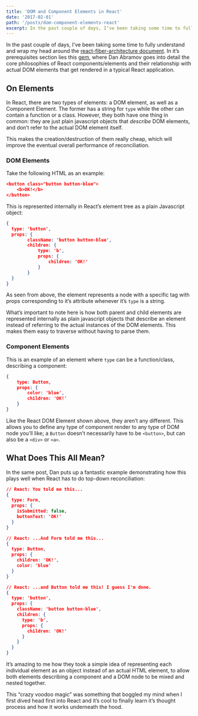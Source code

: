 ```yaml
---
title: 'DOM and Component Elements in React'
date: '2017-02-01'
path: '/posts/dom-component-elements-react'
excerpt: In the past couple of days, I’ve been taking some time to fully understand and wrap my head around the [react-fiber-architecture document](https://github.com/acdlite/react-fiber-architecture). In it’s prerequisites section lies this [gem](https://facebook.github.io/react/blog/2015/12/18/react-components-elements-and-instances.html), where Dan Abramov goes into detail the core philosophies of React components/elements and their relationship with actual DOM elements that get rendered in a typical React application.
---
```

In the past couple of days, I’ve been taking some time to fully understand and wrap my head around the [react-fiber-architecture document](https://github.com/acdlite/react-fiber-architecture). In it’s prerequisites section lies this [gem](https://facebook.github.io/react/blog/2015/12/18/react-components-elements-and-instances.html), where Dan Abramov goes into detail the core philosophies of React components/elements and their relationship with actual DOM elements that get rendered in a typical React application.

## On Elements
In React, there are two types of elements: a DOM element, as well as a Component Element. The former has a string for `type` while the other can contain a function or a class. However, they both have one thing in common: they are just plain javascript objects that _describe_ DOM elements, and don’t refer to the actual DOM element itself.

This makes the creation/destruction of them really cheap, which will improve the eventual overall performance of reconciliation.

### DOM Elements
Take the following HTML as an example:
```json
<button class="button button-blue">
	<b>OK!</b>
</button>
``` 
This is represented internally in React’s element tree as a plain Javascript object:
```json
{
  type: 'button',
  props: {
		className: 'button button-blue',
		children: {
			type: 'b',
			props: {
				children: 'OK!'
			}
		}
  }
}
```
As seen from above, the element represents a node with a specific tag with props corresponding to it’s attribute whenever it’s `type` is a string.

What’s important to note here is how both parent and child elements are represented internally as plain javascript objects that describe an element instead of referring to the actual instances of the DOM elements. This makes them easy to traverse without having to parse them.

### Component Elements
This is an example of an element where `type` can be a function/class, describing a component:
```json
{
	type: Button,
	props: {
		color: 'blue',
		children: 'OK!'
	}
}
```
Like the React DOM Element shown above, they aren’t any different. This allows you to define any type of component render to any type of DOM node you’ll like; a `Button` doesn’t necessarily have to be `<button>`, but can also be a `<div>` or `<a>`.


## What Does This All Mean?
In the same post, Dan puts up a fantastic example demonstrating how this plays well when React has to do top-down reconciliation:

```json
// React: You told me this...
{
  type: Form,
  props: {
    isSubmitted: false,
    buttonText: 'OK!'
  }
}

// React: ...And Form told me this...
{
  type: Button,
  props: {
    children: 'OK!',
    color: 'blue'
  }
}

// React: ...and Button told me this! I guess I'm done.
{
  type: 'button',
  props: {
    className: 'button button-blue',
    children: {
      type: 'b',
      props: {
        children: 'OK!'
      }
    }
  }
}
```

It’s amazing to me how they took a simple idea of representing each individual element as an object instead of an actual HTML element, to allow both elements describing a component and a DOM node to be mixed and nested together.

This “crazy voodoo magic” was something that boggled my mind when I first dived head first into React and it’s cool to finally learn it’s thought process and how it works underneath the hood.
